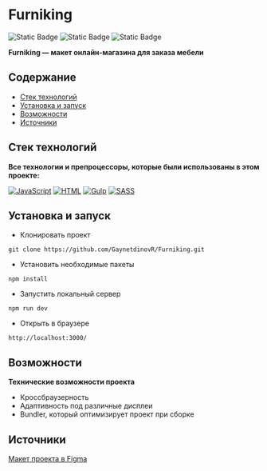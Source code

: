 # Furniking

![Static Badge](https://img.shields.io/badge/status-done-green)
![Static Badge](https://img.shields.io/badge/done-100%25-green)
![Static Badge](https://img.shields.io/badge/layout-purple)

**Furniking — макет онлайн-магазина для заказа мебели**

## Содержание
- [Стек технологий](#stack)
- [Установка и запуск](#getting_started)
- [Возможности](#abilities)
- [Источники](#sources)

## Стек технологий
<a id="stack"></a>

**Все технологии и препроцессоры, которые были использованы в этом проекте:**

[![JavaScript](https://img.shields.io/badge/javascript-%23323330.svg?style=for-the-badge&logo=javascript&logoColor=%23F7DF1E)](#Furniking)
[![HTML](https://img.shields.io/badge/html-%23E34F26.svg?style=for-the-badge&logo=html5&logoColor=white)](#Furniking)
[![Gulp](https://img.shields.io/badge/GULP-%23CF4647.svg?style=for-the-badge&logo=gulp&logoColor=white)](#Furniking)
[![SASS](https://img.shields.io/badge/SASS-hotpink.svg?style=for-the-badge&logo=SASS&logoColor=white)](https://sass-lang.com/)

## Установка и запуск
<a id="getting_started"></a>

- Клонировать проект

```
git clone https://github.com/GaynetdinovR/Furniking.git
```

- Установить необходимые пакеты

```
npm install
```

- Запустить локальный сервер

```
npm run dev
```

- Открыть в браузере

```
http://localhost:3000/
```

## Возможности
<a id="abilities"></a>

**Технические возможности проекта**

- Кроссбраузерность
- Адаптивность под различные дисплеи
- Bundler, который оптимизирует проект при сборке

## Источники
<a id="sources"></a>

[Макет проекта в Figma](https://www.figma.com/design/8T4byFDAV5REmnVyQlsFO1/clean_and_simple_website_freebie_work_file?t=UgwjcDrTt3n2vBzT-0)
